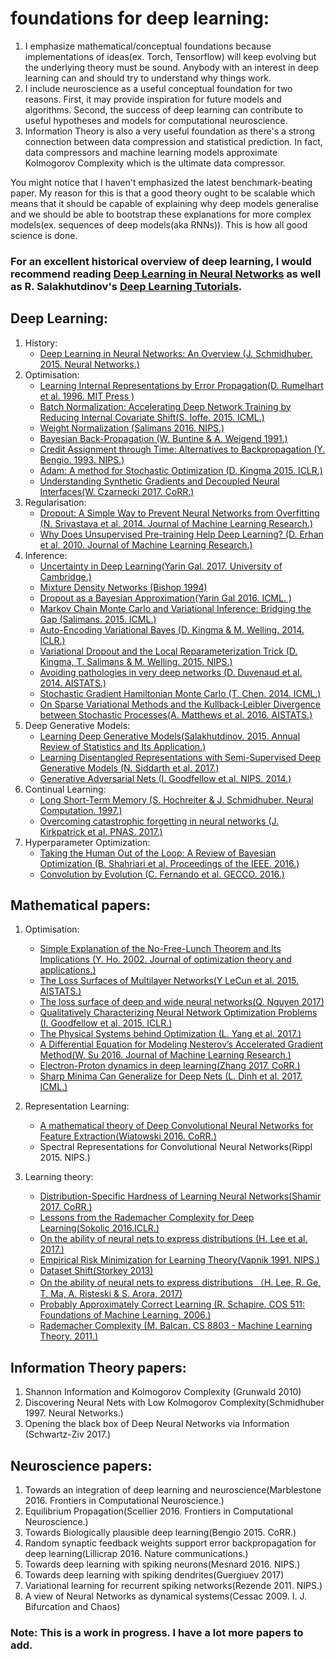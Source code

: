 # foundations for deep learning:
1. I emphasize mathematical/conceptual foundations because implementations of ideas(ex. Torch, Tensorflow)
   will keep evolving but the underlying theory must be sound. Anybody with an interest in deep learning 
   can and should try to understand why things work. 
2. I include neuroscience as a useful conceptual foundation for two reasons. First, it may provide inspiration
   for future models and algorithms. Second, the success of deep learning can contribute to useful hypotheses
   and models for computational neuroscience. 
3. Information Theory is also a very useful foundation as there's a strong connection between data compression
and statistical prediction. In fact, data compressors and machine learning models approximate Kolmogorov Complexity
which is the ultimate data compressor. 

You might notice that I haven't emphasized the latest benchmark-beating paper. My reason for this is that a good
theory ought to be scalable which means that it should be capable of explaining why deep models generalise and we
should be able to bootstrap these explanations for more complex models(ex. sequences of deep models(aka RNNs)).
This is how all good science is done. 

### For an excellent historical overview of deep learning, I would recommend reading [Deep Learning in Neural Networks](https://github.com/pauli-space/foundations_for_deep_learning/blob/master/deep_learning/history_of_deep_learning/deep_learning_in_neural_networks.pdf) as well as R. Salakhutdinov's [Deep Learning Tutorials](https://www.youtube.com/watch?v=-SY4-GkDM8g&t=4s). 

## Deep Learning:
1. History:
	* [Deep Learning in Neural Networks: An Overview (J. Schmidhuber. 2015. Neural Networks.)](https://github.com/pauli-space/foundations_for_deep_learning/blob/master/deep_learning/history_of_deep_learning/deep_learning_in_neural_networks.pdf)
2. Optimisation:
	* [Learning Internal Representations by Error Propagation(D. Rumelhart et al. 1996. MIT Press )](https://github.com/pauli-space/foundations_for_deep_learning/blob/master/deep_learning/optimisation/learning_internal_representations_by_error_propagation.pdf) 
	* [Batch Normalization: Accelerating Deep Network Training by Reducing Internal Covariate Shift(S. Ioffe. 2015. ICML.)](https://github.com/pauli-space/foundations_for_deep_learning/blob/master/deep_learning/optimisation/batch_normalization.pdf)
	* [Weight Normalization (Salimans 2016. NIPS.)](https://github.com/pauli-space/foundations_for_deep_learning/blob/master/deep_learning/optimisation/weight_normalization.pdf)
	* [Bayesian Back-Propagation (W. Buntine & A. Weigend 1991.)](https://github.com/pauli-space/foundations_for_deep_learning/blob/master/deep_learning/optimisation/bayesian_backpropagation.pdf)
	* [Credit Assignment through Time: Alternatives to Backpropagation (Y. Bengio. 1993. NIPS.)](https://github.com/pauli-space/foundations_for_deep_learning/blob/master/deep_learning/optimisation/alternatives_to_backprop.pdf)
	* [Adam: A method for Stochastic Optimization (D. Kingma 2015. ICLR.)](https://github.com/pauli-space/foundations_for_deep_learning/blob/master/deep_learning/optimisation/adam_optimizer.pdf)
	* [Understanding Synthetic Gradients and Decoupled Neural Interfaces(W. Czarnecki 2017. CoRR.)](https://github.com/pauli-space/foundations_for_deep_learning/blob/master/deep_learning/optimisation/synthetic_gradients.pdf)
3. Regularisation:
	* [Dropout: A Simple Way to Prevent Neural Networks from Overfitting (N. Srivastava et al. 2014. Journal of Machine Learning Research.)](https://github.com/pauli-space/foundations_for_deep_learning/blob/master/deep_learning/regularisation/Dropout_original_paper.pdf)
	* [Why Does Unsupervised Pre-training Help Deep Learning? (D. Erhan et al. 2010. Journal of Machine Learning Research.)](https://github.com/pauli-space/foundations_for_deep_learning/blob/master/deep_learning/regularisation/unsupervised_pretraining.pdf)
4. Inference:
	* [Uncertainty in Deep Learning(Yarin Gal. 2017. University of Cambridge.)](https://github.com/pauli-space/foundations_for_deep_learning/blob/master/deep_learning/inference/uncertainty_in_deep_learning.pdf)
	* [Mixture Density Networks (Bishop 1994)](https://github.com/pauli-space/foundations_for_deep_learning/blob/master/deep_learning/inference/mixture_density_networks.pdf)
	* [Dropout as a Bayesian Approximation(Yarin Gal 2016. ICML. )](https://github.com/pauli-space/foundations_for_deep_learning/blob/master/deep_learning/inference/dropout_bayesian_approximation.pdf)
	* [Markov Chain Monte Carlo and Variational Inference: Bridging the Gap (Salimans. 2015. ICML.)](https://github.com/pauli-space/foundations_for_deep_learning/blob/master/deep_learning/inference/MCMC_and_VI.pdf)
	* [Auto-Encoding Variational Bayes (D. Kingma & M. Welling. 2014. ICLR.)](https://github.com/pauli-space/foundations_for_deep_learning/blob/master/deep_learning/inference/auto_encoding_variational_bayes.pdf)
	* [Variational Dropout and the Local Reparameterization Trick (D. Kingma, T. Salimans & M. Welling. 2015. NIPS.)](https://github.com/pauli-space/foundations_for_deep_learning/blob/master/deep_learning/inference/variational_dropout.pdf)
	* [Avoiding pathologies in very deep networks (D. Duvenaud et al. 2014. AISTATS.)](https://github.com/pauli-space/foundations_for_deep_learning/blob/master/deep_learning/inference/avoiding_pathologies_in_very_deep_networks.pdf)
	* [Stochastic Gradient Hamiltonian Monte Carlo (T. Chen. 2014. ICML.)](https://github.com/pauli-space/foundations_for_deep_learning/blob/master/deep_learning/inference/stochastic_gradient_HMC.pdf)
	* [On Sparse Variational Methods and the Kullback-Leibler Divergence between Stochastic Processes(A. Matthews et al. 2016. AISTATS.)](https://github.com/pauli-space/foundations_for_deep_learning/blob/master/deep_learning/inference/sparse_variational_methods_KL_divergence.pdf)
5. Deep Generative Models:
	* [Learning Deep Generative Models(Salakhutdinov. 2015. Annual Review of Statistics and Its Application.)](https://github.com/pauli-space/foundations_for_deep_learning/blob/master/deep_learning/deep_generative_models/deep_generative_models.pdf)
	* [Learning Disentangled Representations with Semi-Supervised Deep Generative Models (N. Siddarth et al. 2017.)](https://github.com/pauli-space/foundations_for_deep_learning/blob/master/deep_learning/deep_generative_models/learning_disentangled_representations.pdf)
	* [Generative Adversarial Nets (I. Goodfellow et al. NIPS. 2014.)](https://github.com/pauli-space/foundations_for_deep_learning/blob/master/deep_learning/deep_generative_models/generative_adversarial_networks.pdf)
6. Continual Learning:
	* [Long Short-Term Memory (S. Hochreiter & J. Schmidhuber. Neural Computation. 1997.)](https://github.com/pauli-space/foundations_for_deep_learning/blob/master/deep_learning/continual_learning/long_short_term_memory.pdf)
	* [Overcoming catastrophic forgetting in neural networks (J. Kirkpatrick et al. PNAS. 2017.)](https://github.com/pauli-space/foundations_for_deep_learning/blob/master/deep_learning/continual_learning/overcoming_catastrophic_forgetting.pdf)
7. Hyperparameter Optimization:
	* [Taking the Human Out of the Loop: A Review of Bayesian Optimization (B. Shahriari et al. Proceedings of the IEEE. 2016.)](https://github.com/pauli-space/foundations_for_deep_learning/blob/master/deep_learning/hyperparameter_optimization/taking_humans_out_of_the_loop.pdf)
	* [Convolution by Evolution (C. Fernando et al. GECCO. 2016.)](https://github.com/pauli-space/foundations_for_deep_learning/blob/master/deep_learning/hyperparameter_optimization/convolution_by_evolution.pdf)

## Mathematical papers:
1. Optimisation:
	* [Simple Explanation of the No-Free-Lunch Theorem and Its Implications (Y. Ho. 2002. Journal of optimization theory and applications.)](https://github.com/pauli-space/foundations_for_deep_learning/blob/master/mathematics/optimisation/No_Free_Lunch.pdf)
	* [The Loss Surfaces of Multilayer Networks(Y LeCun et al. 2015. AISTATS.)](https://github.com/pauli-space/foundations_for_deep_learning/blob/master/mathematics/optimisation/loss_surfaces_of_multilayer_networks.pdf)
	* [The loss surface of deep and wide neural networks(Q. Nguyen 2017)](https://github.com/pauli-space/foundations_for_deep_learning/blob/master/mathematics/optimisation/loss_surfaces_of_deep_neural_networks.pdf)
	* [Qualitatively Characterizing Neural Network Optimization Problems (I. Goodfellow et al. 2015. ICLR.)](https://github.com/pauli-space/foundations_for_deep_learning/blob/master/mathematics/optimisation/qualitatively_characterizing_loss_surfaces.pdf)
	* [The Physical Systems behind Optimization (L. Yang et al. 2017.)](https://github.com/pauli-space/foundations_for_deep_learning/blob/master/mathematics/optimisation/physical_systems_behind_optimization.pdf)
	* [A Differential Equation for Modeling Nesterov’s Accelerated Gradient Method(W. Su 2016. Journal of Machine Learning Research.)](https://github.com/pauli-space/foundations_for_deep_learning/blob/master/mathematics/optimisation/nesterov_differential_equation.pdf)
	* [Electron-Proton dynamics in deep learning(Zhang 2017. CoRR.)](https://github.com/pauli-space/foundations_for_deep_learning/blob/master/mathematics/optimisation/electron_proton_dynamics.pdf)
	* [Sharp Minima Can Generalize for Deep Nets (L. Dinh et al. 2017. ICML.)](https://github.com/pauli-space/foundations_for_deep_learning/blob/master/mathematics/optimisation/sharp_minima_can_generalize.pdf)

2. Representation Learning:
	* [A mathematical theory of Deep Convolutional Neural Networks for Feature Extraction(Wiatowski 2016. CoRR.)]()
	* Spectral Representations for Convolutional Neural Networks(Rippl 2015. NIPS.)

3. Learning theory:
	* [Distribution-Specific Hardness of Learning Neural Networks(Shamir 2017. CoRR.)](https://github.com/pauli-space/foundations_for_deep_learning/blob/master/mathematics/learning_theory/distribution_specific_hardness_of_learning.pdf)
	* [Lessons from the Rademacher Complexity for Deep Learning(Sokolic 2016.ICLR.)](https://github.com/pauli-space/foundations_for_deep_learning/blob/master/mathematics/learning_theory/rademacher_complexity_for_deep_networks.pdf)
	* [On the ability of neural nets to express distributions (H. Lee et al. 2017.)](https://github.com/pauli-space/foundations_for_deep_learning/blob/master/mathematics/learning_theory/the_ability_of_neural_nets_to_express_distributions.pdf)
	* [Empirical Risk Minimization for Learning Theory(Vapnik 1991. NIPS.)](https://github.com/pauli-space/foundations_for_deep_learning/blob/master/mathematics/learning_theory/empirical_risk_minimization.pdf)
	* [Dataset Shift(Storkey 2013)](https://github.com/pauli-space/foundations_for_deep_learning/blob/master/mathematics/learning_theory/dataset_shift.pdf)
	* [On the ability of neural nets to express distributions （H. Lee, R. Ge, T. Ma, A. Risteski & S. Arora, 2017)](https://github.com/pauli-space/foundations_for_deep_learning/blob/master/mathematics/learning_theory/the_ability_of_neural_nets_to_express_distributions.pdf)
	* [Probably Approximately Correct Learning (R. Schapire. COS 511: Foundations of Machine Learning. 2006.)](https://github.com/pauli-space/foundations_for_deep_learning/blob/master/mathematics/learning_theory/pac_learning.pdf)
	* [Rademacher Complexity (M. Balcan. CS 8803 - Machine Learning Theory. 2011.)](https://github.com/pauli-space/foundations_for_deep_learning/blob/master/mathematics/learning_theory/rademacher_complexity.pdf)

## Information Theory papers:
1. Shannon Information and Kolmogorov Complexity (Grunwald 2010)
2. Discovering Neural Nets with Low Kolmogorov Complexity(Schmidhuber 1997. Neural Networks.) 
3. Opening the black box of Deep Neural Networks via Information (Schwartz-Ziv 2017.)                                    

## Neuroscience papers:
1. Towards an integration of deep learning and neuroscience(Marblestone 2016. Frontiers in Computational Neuroscience.)
2. Equilibrium Propagation(Scellier 2016. Frontiers in Computational Neuroscience.)
3. Towards Biologically plausible deep learning(Bengio 2015. CoRR.)
4. Random synaptic feedback weights support error backpropagation for deep learning(Lillicrap 2016. Nature communications.)
5. Towards deep learning with spiking neurons(Mesnard 2016. NIPS.)
6. Towards deep learning with spiking dendrites(Guergiuev 2017)
7. Variational learning for recurrent spiking networks(Rezende 2011. NIPS.)
8. A view of Neural Networks as dynamical systems(Cessac 2009. I. J. Bifurcation and Chaos)

### Note: This is a work in progress. I have a lot more papers to add.

